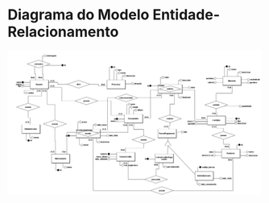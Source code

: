 # Diagrama do Modelo Entidade-Relacionamento

![Bilby Stampede](https://github.com/arthuranthony2000/SIG-DIETPLAN/blob/master/docs/MODELO_ER.png)

